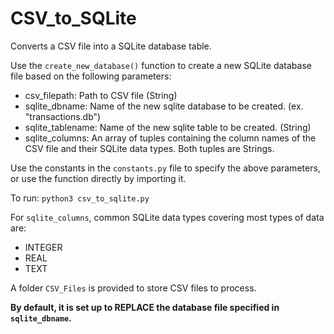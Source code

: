 # CSV_to_SQLite
Converts a CSV file into a SQLite database table.

Use the `create_new_database()` function to create a new SQLite database file based on the following parameters:
- csv_filepath: Path to CSV file (String)
- sqlite_dbname: Name of the new sqlite database to be created. (ex. "transactions.db")
- sqlite_tablename: Name of the new sqlite table to be created. (String)
- sqlite_columns: An array of tuples containing the column names of the CSV file and their SQLite data types. Both tuples are Strings.

Use the constants in the `constants.py` file to specify the above parameters, or use the function directly by importing it.

To run:
```python3 csv_to_sqlite.py```

For `sqlite_columns`, common SQLite data types covering most types of data are:
- INTEGER
- REAL
- TEXT

A folder `CSV_Files` is provided to store CSV files to process.

**By default, it is set up to REPLACE the database file specified in `sqlite_dbname`.**
